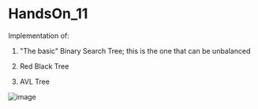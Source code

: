 # HandsOn_11

Implementation of:

1. "The basic" Binary Search Tree; this is the one that can be unbalanced

2. Red Black Tree

3. AVL Tree

![image](https://github.com/user-attachments/assets/486ff6ec-90a1-4398-9883-7e8ebe4bdaa4)
